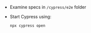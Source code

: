 - Examine specs in `/cypress/e2e` folder
- Start Cypress using: 

    ```bash
    npx cypress open
    ```